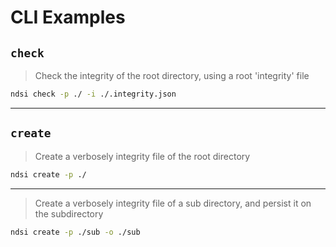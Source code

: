 # CLI Examples

## `check`

> Check the integrity of the root directory, using a root 'integrity' file

```sh
ndsi check -p ./ -i ./.integrity.json
```

---

## `create`

> Create a verbosely integrity file of the root directory

```sh
ndsi create -p ./
```

---

> Create a verbosely integrity file of a sub directory, and persist it on the subdirectory

```sh
ndsi create -p ./sub -o ./sub
```
